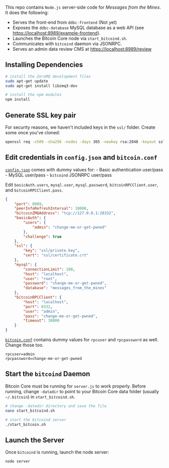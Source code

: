 This repo contains `Node.js` server-side code for *Messages from the Mines*. It does the following:

- Serves the front-end from `ddbc-frontend` (Not yet)
- Exposes the `ddbc-database` MySQL database as a web API (see <https://localhost:8989/example-frontend>).
- Launches the Bitcoin Core node via `start_bitcoind.sh`. 
- Communicates with `bitcoind` daemon via JSONRPC.
- Serves an admin data review CMS at <https://localhost:8989/review>

## Installing Dependencies

```bash
# install the ZeroMQ development files
sudo apt-get update
sudo apt-get install libzmq3-dev

# install the npm modules
npm install
```

## Generate SSL key pair

For security reasons, we haven't included keys in the `ssl/` folder. Create some once you've cloned:

```bash
openssl req -x509 -sha256 -nodes -days 365 -newkey rsa:2048 -keyout ssl/private.key -out ssl/certificate.crt
```

## Edit credentials in `config.json` and `bitcoin.conf`

[`config.json`](config.json) comes with dummy values for:
	- Basic authentication user/pass
	- MySQL user/pass
	- `bitcoind` JSONRPC user/pass

Edit `basicAuth.users`, `mysql.user`, `mysql.password`, `bitcoinRPCClient.user`, and `bitcoinRPCClient.pass`.

```json
{
	"port": 8989,
	"peerInfoRefreshInterval": 10000,
	"bitcoinZMQAddress": "tcp://127.0.0.1:28332",
	"basicAuth": {
		"users": {
			"admin": "change-me-or-get-pwned"
		},
		"challenge": true
	},
	"ssl": {
		"key": "ssl/private.key",
		"cert": "ssl/certificate.crt"
	},
	"mysql": {
		"connectionLimit": 100,
		"host": "localhost",
		"user": "root",
		"password": "change-me-or-get-pwned",
		"database": "messages_from_the_mines"
	},
	"bitcoinRPCClient": {
		"host": "localhost",
	  	"port": 8332,
	  	"user": "admin",
	  	"pass": "change-me-or-get-pwned",
	  	"timeout": 30000
	}
}
```

[`bitcoin.conf`](bitcoin.conf) contains dummy values for `rpcuser` and `rpcpassword` as well. Change those too.

```
rpcuser=admin
rpcpassword=change-me-or-get-pwned
```

## Start the `bitcoind` Daemon

Bitcoin Core must be running for `server.js` to work properly. Before running, change `-datadir` to point to your Bitcoin Core data folder (usually `~/.bitcoin`) in `start_bitcoind.sh`.

```bash
# change -datadir directory and save the file
nano start_bitcoind.sh

# start the bitcoind server
./start_bitcoin.sh
```

## Launch the Server
Once `bitcoind` is running, launch the node server:

```bash
node server
```

